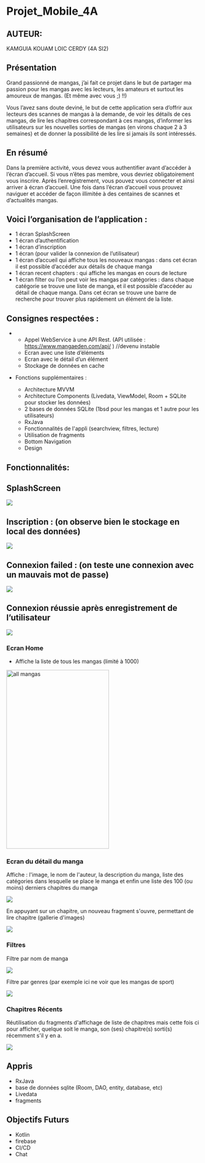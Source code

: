 # Projet_Mobile_4A
## AUTEUR:
KAMGUIA KOUAM LOIC CERDY
(4A SI2)

## Présentation

Grand passionné de mangas, j’ai fait ce projet dans le but de partager ma passion pour les mangas avec les lecteurs, les amateurs et surtout les amoureux de mangas. (Et même avec vous ;) !!)

Vous l’avez sans doute deviné, le but de cette application sera d’offrir aux lecteurs des scannes de mangas à la demande, de voir les détails de ces mangas, de lire les chapitres correspondant à ces mangas, d’informer les utilisateurs sur les nouvelles sorties de mangas (en virons chaque 2 à 3 semaines) et de donner la possibilité de les lire si jamais ils sont intéressés. 

## En résumé

Dans la première activité, vous devez vous authentifier avant d’accéder à l’écran d’accueil. Si vous n’êtes pas membre, vous devriez obligatoirement vous inscrire. Après l’enregistrement, vous pouvez vous connecter et ainsi arriver à écran d’accueil. Une fois dans l’écran d’accueil vous prouvez naviguer et accéder de façon illimitée à des centaines de scannes et d’actualités mangas.  

## Voici l’organisation de l’application : 
-	1 écran SplashScreen
-	1 écran d’authentification
-	1 écran d’inscription
-	1 écran (pour valider la connexion de l’utilisateur)
-	1 écran d’accueil qui affiche tous les nouveaux mangas : dans cet écran il est possible d’accéder aux détails de chaque manga
-	1 écran recent chapters : qui affiche les mangas en cours de lecture
-	1 écran filter ou l’on peut voir les mangas par catégories : dans chaque catégorie se trouve une liste de manga, et il est possible d’accéder au détail de chaque manga. Dans cet écran se trouve une barre de recherche pour trouver plus rapidement un élément de la liste.


## Consignes respectées :
-
	- Appel WebService à une API Rest. (API utilisée : https://www.mangaeden.com/api/ )  //devenu instable
	- Ecran avec une liste d’éléments
  - Ecran avec le détail d’un élément
  - Stockage de données en cache

- Fonctions supplémentaires :
	- Architecture MVVM
  - Architecture Components (Livedata, ViewModel, Room + SQLite pour stocker les données)
  - 2 bases de données SQLite (1bsd pour les mangas et 1 autre pour les utilisateurs)
  - RxJava
  - Fonctionnalités de l'appli (searchview, filtres, lecture)
  - Utilisation de fragments
  - Bottom Navigation
  - Design


## Fonctionnalités: 

## SplashScreen

<img src="readme_images/SplashScreen.png">

## Inscription : (on observe bien le stockage en local des données)

<img src="readme_images/Inscription.png">

## Connexion failed : (on teste une connexion avec un mauvais mot de passe)

<img src="readme_images/Connexion failed.png">

## Connexion réussie après enregistrement de l’utilisateur

<img src="readme_images/Connexion réussie.png">

### Ecran Home 

- Affiche la liste de tous les mangas (limité à 1000)

<img src="readme_images/home.png" width="268" height="467" alt="all mangas">

### Ecran du détail du manga
Affiche : l'image, le nom de l'auteur, la description du manga, liste des catégories dans lesquelle se place le manga
et enfin une liste des 100 (ou moins) derniers chapitres du manga

<img src="readme_images/Ecran du detail du manga.png">                  


En appuyant sur un chapitre, un nouveau fragment s'ouvre, permettant de lire chapitre (gallerie d'images)


<img src="readme_images/fragment.png"> 

### Filtres
Filtre par nom de manga

<img src="readme_images/Filtres.png">

Filtre par genres (par exemple ici ne voir que les mangas de sport)

<img src="readme_images/sport.png">         

### Chapitres Récents
Réutilisation du fragments d'affichage de liste de chapitres mais cette fois ci pour afficher,
quelque soit le manga, son (ses) chapitre(s) sorti(s) récemment s'il y en a.

<img src="readme_images/chapitre recent.png">


## Appris

- RxJava
- base de données sqlite (Room, DAO, entity, database, etc)
- Livedata
- fragments

## Objectifs Futurs
- Kotlin
- firebase
- CI/CD
- Chat
